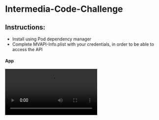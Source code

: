 # Intermedia-Code-Challenge

## Instructions: 
- Install using Pod dependency manager
- Complete MVAPI-Info.plist with your credentials, in order to be able to access the API
 
#### App 
![](https://github.com/gonzalof95/Intermedia-Code-Challenge/blob/main/ezgif.com-gif-maker.mov)
